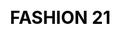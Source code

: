---
layout: "film"
css: /css/film.css
id: 5
workUrl: works/fashion21/
title: "FASHION 21"
type: "FILM"
image: /img/work/fashion21.jpg
class: p3

cover-bg: /img/project/film/cover-bg.jpg
cover-button: /img/project/assets/play-icon.png

social-media:
    - url: https://www.google.com
      social-icon: /img/project/website/icon_twitter.png
      
    - url: https://www.google.com
      social-icon: /img/project/website/icon_link.png
    
    - url: https://www.google.com
      social-icon: /img/project/website/icon_facebook.png  
work-info:
    - type: Client
      name: Foxconn Builders Corp.
      
    - type: Design & Animation 
      name: Yel Mauricio <br/> Kata Alamon  <br/> Joey Sendaydiego 
      
work-talent:
    - type: Talent
      name: Lexi Noval <br/> Dada Tongco <br/> Ann Au
      
    
      
project-type-icon: '/img/project/film/film_icon.png'

project-detail:
    - description: Lorem ipsum dolor sit amet, consectetur adipiscing elit, sed do eiusmod tempor incididunt ut labore et dolore magna aliqua. Ut enim ad minim veniam, quis nostrud exercitation ullamco laboris nisi ut aliquip ex ea commodo consequat. Duis aute irure dolor in reprehenderit in voluptate velit esse cillum dolore eu fugiat nulla pariatur.
    - description: Lorem ipsum dolor sit amet, consectetur adipiscing elit, sed do eiusmod tempor incididunt ut labore et dolore magna aliqua. Ut enim ad minim veniam, quis nostrud exercitation ullamco laboris nisi ut aliquip ex ea commodo consequat. Duis aute irure dolor in reprehenderit in voluptate velit esse cillum dolore eu fugiat nulla pariatur.
    
project-process:
    - title: Creative process
   

project-slider:
    - image: /img/project/film/slider/img1.jpg
    - image: /img/project/film/slider/img2.jpg
    - image: /img/project/film/slider/img3.jpg
    - image: /img/project/film/slider/img4.jpg
    - image: /img/project/film/slider/img5.jpg
    - image: /img/project/film/slider/img6.jpg
    - image: /img/project/film/slider/img1.jpg
    - image: /img/project/film/slider/img2.jpg
    - image: /img/project/film/slider/img3.jpg
    - image: /img/project/film/slider/img4.jpg
    - image: /img/project/film/slider/img5.jpg
    - image: /img/project/film/slider/img6.jpg
    
creative-image:
    - image: /img/project/film/creative-process/img1.jpg
    - image: /img/project/film/creative-process/img2.jpg
    - image: /img/project/film/creative-process/img3.jpg
    - image: /img/project/film/creative-process/img4.jpg
    - image: /img/project/film/creative-process/img5.jpg
    - image: /img/project/film/creative-process/img6.jpg
    - image: /img/project/film/creative-process/img7.jpg
    - image: /img/project/film/creative-process/img8.jpg
    
creative-description: Lorem ipsum dolor sit amet, consectetur adipiscing elit, sed do eiusmod tempor incididunt ut labore et dolore magna aliqua. Ut enim ad minim veniam, quis nostrud exercitation ullamco laboris nisi ut aliquip ex ea commodo consequat.

    
project-related:
    - title: Web Design 
      image: /img/project/website/related/related1.jpg
      
    - title: Film
      image: /img/project/website/related/related1.jpg  
---